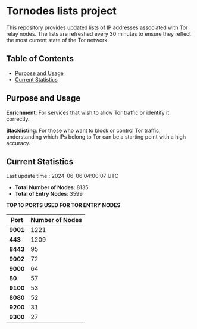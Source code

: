 # Tornodes lists project

This repository provides updated lists of IP addresses associated with Tor relay nodes. The lists are refreshed every 30 minutes to ensure they reflect the most current state of the Tor network.

## Table of Contents

- [Purpose and Usage](#purpose-and-usage)
- [Current Statistics](#current-statistics)


## Purpose and Usage

**Enrichment**: For services that wish to allow Tor traffic or identify it correctly.

**Blacklisting**: For those who want to block or control Tor traffic, understanding which IPs belong to Tor can be a starting point with a high accuracy.

## Current Statistics

Last update time : 2024-06-06 04:00:07 UTC

- **Total Number of Nodes**: 8135
- **Total of Entry Nodes**: 3599

**TOP 10 PORTS USED FOR TOR ENTRY NODES**

| **Port** | **Number of Nodes** |
|------|-----------------|
| **9001**   | 1221  |
| **443**   | 1209  |
| **8443**   | 95  |
| **9002**   | 72  |
| **9000**   | 64  |
| **80**   | 57  |
| **9100**   | 53  |
| **8080**   | 52  |
| **9200**   | 31  |
| **9300**   | 27  |

